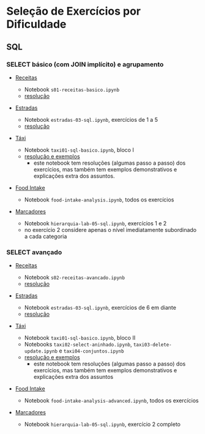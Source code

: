# Seleção de Exercícios por Dificuldade

## SQL

### SELECT básico (com JOIN implícito) e agrupamento

* [Receitas](../../sql/receitas/exercicios/)
  * Notebook `s01-receitas-basico.ipynb`
  * [resolução](../../sql/receitas/resolucao/)

* [Estradas](../../sql/estradas/exercicios)
  * Notebook `estradas-03-sql.ipynb`, exercícios de 1 a 5
  * [resolução](../../sql/estradas/resolucao)

* [Táxi](../../sql/taxi/exercicios)
  * Notebook `taxi01-sql-basico.ipynb`, bloco I
  * [resolução e exemplos](../../sql/taxi/resolucao-exemplos/)
    * este notebook tem resoluções (algumas passo a passo) dos exercícios, mas também tem exemplos demonstrativos e explicações extra dos assuntos.

* [Food Intake](../../sql/food-intake)
  * Notebook `food-intake-analysis.ipynb`, todos os exercícios

* [Marcadores](../../sql/lab05-hierarquia)
  * Notebook `hierarquia-lab-05-sql.ipynb`, exercícios 1 e 2
  * no exercício 2 considere apenas o nível imediatamente subordinado a cada categoria

### SELECT avançado

* [Receitas](../../sql/receitas/exercicios/)
  * Notebook `s02-receitas-avancado.ipynb`
  * [resolução](../../sql/receitas/resolucao/)

* [Estradas](../../sql/estradas/exercicios)
  * Notebook `estradas-03-sql.ipynb`, exercícios de 6 em diante
  * [resolução](../../sql/estradas/resolucao)

* [Táxi](../../sql/taxi/exercicios)
  * Notebook `taxi01-sql-basico.ipynb`, bloco II
  * Notebooks `taxi02-select-aninhado.ipynb`, `taxi03-delete-update.ipynb` e `taxi04-conjuntos.ipynb`
  * [resolução e exemplos](../../sql/taxi/resolucao-exemplos/)
    * este notebook tem resoluções (algumas passo a passo) dos exercícios, mas também tem exemplos demonstrativos e explicações extra dos assuntos

* [Food Intake](../../sql/food-intake)
  * Notebook `food-intake-analysis-advanced.ipynb`, todos os exercícios

* [Marcadores](../../sql/lab05-hierarquia)
  * Notebook `hierarquia-lab-05-sql.ipynb`, exercício 2 completo